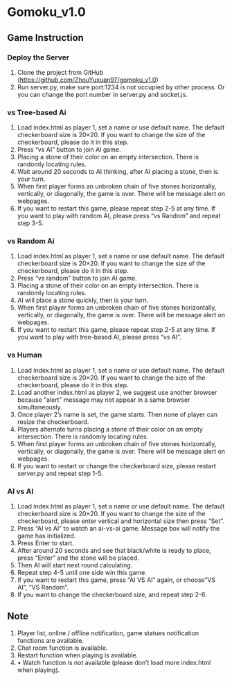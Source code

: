# Gomoku_v1.0
## Game Instruction 

### Deploy the Server
1. Clone the project from GitHub (https://github.com/ZhouYuxuan97/gomoku_v1.0) 
2. Run server.py, make sure port:1234 is not occupied by other process. Or you can change the port number in server.py and socket.js. 

### vs Tree-based Ai
1.	Load index.html as player 1, set a name or use default name. The default checkerboard size is 20×20. If you want to change the size of the checkerboard, please do it in this step. 
2.	Press “vs AI” button to join AI game.
3.	Placing a stone of their color on an empty intersection. There is randomly locating rules.
4.	Wait around 20 seconds to AI thinking, after AI placing a stone, then is your turn.
5.	When first player forms an unbroken chain of five stones horizontally, vertically, or diagonally, the game is over. There will be message alert on webpages.
6.	If you want to restart this game, please repeat step 2-5 at any time. If you want to play with random AI, please press “vs Random” and repeat step 3-5.

###	vs Random Ai
1.	Load index.html as player 1, set a name or use default name. The default checkerboard size is 20×20. If you want to change the size of the checkerboard, please do it in this step. 
2.	Press “vs random” button to join AI game.
3.	Placing a stone of their color on an empty intersection. There is randomly locating rules.
4.	AI will place a stone quickly, then is your turn.
5.	When first player forms an unbroken chain of five stones horizontally, vertically, or diagonally, the game is over. There will be message alert on webpages.
6.	If you want to restart this game, please repeat step 2-5 at any time. If you want to play with tree-based AI, please press “vs AI”.

### vs Human
1.	Load index.html as player 1, set a name or use default name. The default checkerboard size is 20×20. If you want to change the size of the checkerboard, please do it in this step. 
2.	Load another index.html as player 2, we suggest use another browser because “alert” message may not appear in a same browser simultaneously.
3.	Once player 2’s name is set, the game starts. Then none of player can resize the checkerboard.
4.	Players alternate turns placing a stone of their color on an empty intersection. There is randomly locating rules.
5.	When first player forms an unbroken chain of five stones horizontally, vertically, or diagonally, the game is over. There will be message alert on webpages.
6.	If you want to restart or change the checkerboard size, please restart server.py and repeat step 1-5.

### AI vs AI
1.	Load index.html as player 1, set a name or use default name. The default checkerboard size is 20×20. If you want to change the size of the checkerboard, please enter vertical and horizontal size then press “Set”.  
2.	Press “AI vs AI” to watch an ai-vs-ai game. Message box will notify the game has initialized.
3.	Press Enter to start. 
4.	After around 20 seconds and see that black/white is ready to place, press “Enter” and the stone will be placed.
5.	Then AI will start next round calculating. 
6.	Repeat step 4-5 until one side win this game.
7.	If you want to restart this game, press “AI VS AI” again, or choose”VS AI”, “VS Random”.
8.	If you want to change the checkerboard size, and repeat step 2-6.


 
## Note 
1. Player list, online / offline notification, game statues notification functions are available. 
2. Chat room function is available. 
3. Restart function when playing is available. 
4. •	Watch function is not available (please don’t load more index.html when playing).
